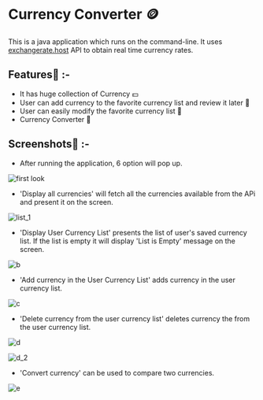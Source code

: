 
# Currency Converter 🪙

This is a java application which runs on the command-line. It uses [exchangerate.host](https://exchangerate.host/) API  to obtain real time currency rates.


## Features📝 :- 
- It has huge collection of Currency 💵	
- User can add currency to the favorite currency list and review it later 🛒
- User can easily modify the favorite currency list 🔧
- Currency Converter 🔄

## Screenshots📸 :-

- After running the application, 6 option will pop up.

![first look](https://github.com/SahilShaikh25/Infotrixs/assets/75927311/3661380f-560b-4031-9f52-4122706f9d75)

- 'Display all currencies' will fetch all the currencies available from the APi and present it on the screen.

![list_1](https://github.com/SahilShaikh25/Infotrixs/assets/75927311/83efd043-aafa-4bd1-81b6-fbb29368e38e)

- 'Display User Currency List' presents the list of user's saved currency list. If the list is empty it will display 'List is Empty' message on the screen.

![b](https://github.com/SahilShaikh25/Infotrixs/assets/75927311/867363e8-2f2c-4720-a162-7ec90645d76d)

- 'Add currency in the User Currency List' adds currency in the user currency list.

![c](https://github.com/SahilShaikh25/Infotrixs/assets/75927311/14df8631-520c-4257-8889-be9ef4f8cbfc)

- 'Delete currency from the user currency list' deletes currency the from the user currency list.

![d](https://github.com/SahilShaikh25/Infotrixs/assets/75927311/9b089f43-a871-4ed3-a17d-7ef87cb05f2a)


![d_2](https://github.com/SahilShaikh25/Infotrixs/assets/75927311/87233975-283c-4413-b1a3-7101855b3f21)

- 'Convert currency' can be used to compare two currencies.

![e](https://github.com/SahilShaikh25/Infotrixs/assets/75927311/a8ea8587-0866-44b5-8a21-b067c260e20f)
